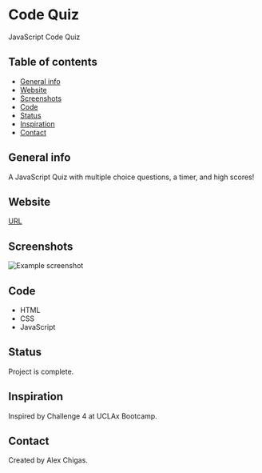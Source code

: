 # Code Quiz
JavaScript Code Quiz

## Table of contents
* [General info](#general-info)
* [Website](#webpage-URL)
* [Screenshots](#screenshots)
* [Code](#Code)
* [Status](#status)
* [Inspiration](#inspiration)
* [Contact](#contact)

## General info
A JavaScript Quiz with multiple choice questions, a timer, and high scores!

## Website
[URL](URL)

## Screenshots
![Example screenshot](./img/screenshot.png)

## Code 
* HTML
* CSS
* JavaScript

## Status
Project is complete.

## Inspiration
Inspired by Challenge 4 at UCLAx Bootcamp. 

## Contact
Created by Alex Chigas.